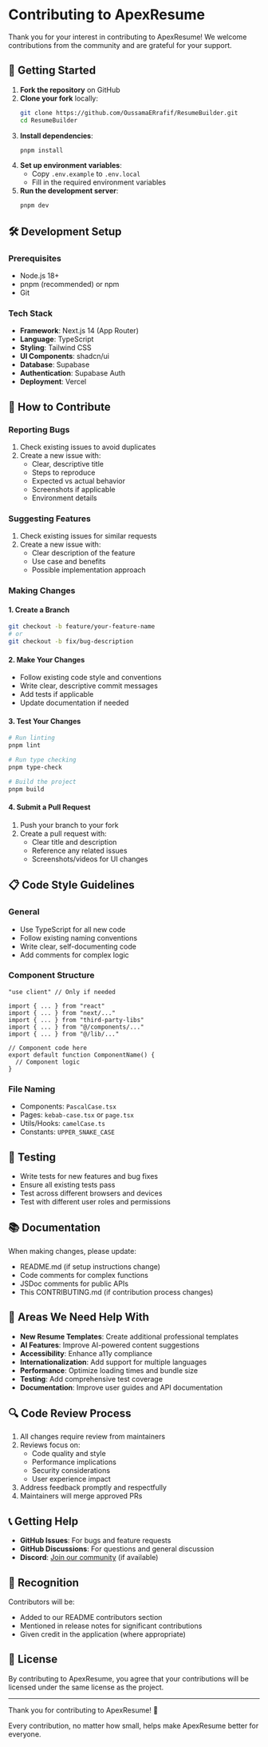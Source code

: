 # Contributing to ApexResume

Thank you for your interest in contributing to ApexResume! We welcome contributions from the community and are grateful for your support.

## 🚀 Getting Started

1. **Fork the repository** on GitHub
2. **Clone your fork** locally:
   ```bash
   git clone https://github.com/OussamaERrafif/ResumeBuilder.git
   cd ResumeBuilder
   ```
3. **Install dependencies**:
   ```bash
   pnpm install
   ```
4. **Set up environment variables**:
   - Copy `.env.example` to `.env.local`
   - Fill in the required environment variables
5. **Run the development server**:
   ```bash
   pnpm dev
   ```

## 🛠️ Development Setup

### Prerequisites
- Node.js 18+ 
- pnpm (recommended) or npm
- Git

### Tech Stack
- **Framework**: Next.js 14 (App Router)
- **Language**: TypeScript
- **Styling**: Tailwind CSS
- **UI Components**: shadcn/ui
- **Database**: Supabase
- **Authentication**: Supabase Auth
- **Deployment**: Vercel

## 📝 How to Contribute

### Reporting Bugs
1. Check existing issues to avoid duplicates
2. Create a new issue with:
   - Clear, descriptive title
   - Steps to reproduce
   - Expected vs actual behavior
   - Screenshots if applicable
   - Environment details

### Suggesting Features
1. Check existing issues for similar requests
2. Create a new issue with:
   - Clear description of the feature
   - Use case and benefits
   - Possible implementation approach

### Making Changes

#### 1. Create a Branch
```bash
git checkout -b feature/your-feature-name
# or
git checkout -b fix/bug-description
```

#### 2. Make Your Changes
- Follow existing code style and conventions
- Write clear, descriptive commit messages
- Add tests if applicable
- Update documentation if needed

#### 3. Test Your Changes
```bash
# Run linting
pnpm lint

# Run type checking
pnpm type-check

# Build the project
pnpm build
```

#### 4. Submit a Pull Request
1. Push your branch to your fork
2. Create a pull request with:
   - Clear title and description
   - Reference any related issues
   - Screenshots/videos for UI changes

## 📋 Code Style Guidelines

### General
- Use TypeScript for all new code
- Follow existing naming conventions
- Write clear, self-documenting code
- Add comments for complex logic

### Component Structure
```tsx
"use client" // Only if needed

import { ... } from "react"
import { ... } from "next/..."
import { ... } from "third-party-libs"
import { ... } from "@/components/..."
import { ... } from "@/lib/..."

// Component code here
export default function ComponentName() {
  // Component logic
}
```

### File Naming
- Components: `PascalCase.tsx`
- Pages: `kebab-case.tsx` or `page.tsx`
- Utils/Hooks: `camelCase.ts`
- Constants: `UPPER_SNAKE_CASE`

## 🧪 Testing

- Write tests for new features and bug fixes
- Ensure all existing tests pass
- Test across different browsers and devices
- Test with different user roles and permissions

## 📚 Documentation

When making changes, please update:
- README.md (if setup instructions change)
- Code comments for complex functions
- JSDoc comments for public APIs
- This CONTRIBUTING.md (if contribution process changes)

## 🎯 Areas We Need Help With

- **New Resume Templates**: Create additional professional templates
- **AI Features**: Improve AI-powered content suggestions
- **Accessibility**: Enhance a11y compliance
- **Internationalization**: Add support for multiple languages
- **Performance**: Optimize loading times and bundle size
- **Testing**: Add comprehensive test coverage
- **Documentation**: Improve user guides and API documentation

## 🔍 Code Review Process

1. All changes require review from maintainers
2. Reviews focus on:
   - Code quality and style
   - Performance implications
   - Security considerations
   - User experience impact
3. Address feedback promptly and respectfully
4. Maintainers will merge approved PRs

## 📞 Getting Help

- **GitHub Issues**: For bugs and feature requests
- **GitHub Discussions**: For questions and general discussion
- **Discord**: [Join our community](link-to-discord) (if available)

## 🎉 Recognition

Contributors will be:
- Added to our README contributors section
- Mentioned in release notes for significant contributions
- Given credit in the application (where appropriate)

## 📄 License

By contributing to ApexResume, you agree that your contributions will be licensed under the same license as the project.

---

Thank you for contributing to ApexResume! 🙏

Every contribution, no matter how small, helps make ApexResume better for everyone.
